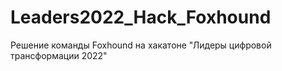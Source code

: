 # Leaders2022_Hack_Foxhound
Решение команды Foxhound на хакатоне "Лидеры цифровой трансформации 2022"
